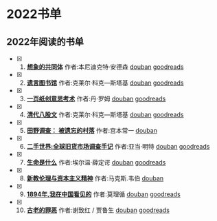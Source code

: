 # 2022书单

## 2022年阅读的书单

- [x] 1. **[想象的共同体](./book/2022/想象的共同体.md)**  作者:本尼迪克特·安德森 [douban](https://book.douban.com/subject/1315190/) [goodreads](https://www.goodreads.com/book/show/35516272)
- [x] 2. **[遗言图书馆](./book/2022/遗言图书馆.md)**  作者:克莱尔·科克—斯塔基 [douban](https://book.douban.com/subject/34461220/) [goodreads](https://www.goodreads.com/book/show/52196259)
- [x] 3. **[一页纸创意思考术](./book/2022/一页纸创意思考术.md)**  作者:丹·罗姆 [douban](https://book.douban.com/subject/27029104/) [goodreads](https://www.goodreads.com/book/show/54864934)
- [x] 4. **[清代八股文](./book/2022/清代八股文.md)**  作者:克莱尔·科克—斯塔基 [douban](https://book.douban.com/subject/26579422/) [goodreads](https://www.goodreads.com/book/show/32181538)
- [x] 5. **[田野调查： 被遗忘的村落](./book/2022/田野调查-被遗忘的村落.md)**  作者:宫本常一 [douban](https://book.douban.com/subject/26902280/)
- [x] 6. **[二手世界:全球旧货市场调查手记](./book/2022/二手世界-全球旧货市场调查手记.md)**  作者:亚当·明特 [douban](https://book.douban.com/subject/35599709/) [goodreads](https://www.goodreads.com/book/show/59917770)
- [x] 7. **[生命是什么](./book/2022/生命是什么.md)**  作者:埃尔温·薛定谔 [douban](https://book.douban.com/subject/26775711/) [goodreads](https://www.goodreads.com/book/show/31302340)
- [x] 8. **[新教伦理与资本主义精神](./book/2022/新教伦理与资本主义精神.md)**  作者:马克斯.韦伯 [douban](https://book.douban.com/subject/1433411/)
- [x] 9. **[1894年,我在中国看见的](./book/2022/1894年-我在中国看见的.md)**  作者:莫理循 [douban](https://book.douban.com/subject/25806943/) [goodreads](https://www.goodreads.com/book/show/42770361-1894)
- [x] 10. **[古老的罪恶](./book/2022/古老的罪恶.md)**  作者:谢致红 / 贾鲁生 [douban](https://book.douban.com/subject/3231658/) [goodreads](https://www.goodreads.com/book/show/60297052)
